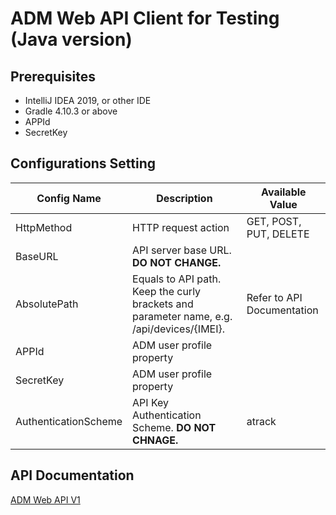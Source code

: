 # ADM Web API Client for Testing (Java version)

## Prerequisites
  - IntelliJ IDEA 2019, or other IDE
  - Gradle 4.10.3 or above
  - APPId
  - SecretKey

## Configurations Setting

| Config Name | Description | Available Value |
| ---------- | ------------------- | ---------------------- |
| HttpMethod | HTTP request action | GET, POST, PUT, DELETE |
| BaseURL    | API server base URL. **DO NOT CHANGE.** |    |
| AbsolutePath | Equals to API path. Keep the curly brackets and parameter name, e.g. /api/devices/{IMEI}. | Refer to API Documentation |
| APPId | ADM user profile property | |
| SecretKey | ADM user profile property | |
| AuthenticationScheme | API Key Authentication Scheme. **DO NOT CHNAGE.** | atrack |

## API Documentation

[ADM Web API V1](http://adm.atrack.com.tw/swagger/ui/index)
